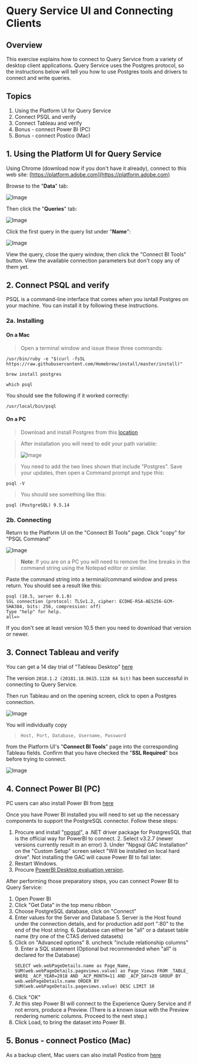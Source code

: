 # Query Service UI and Connecting Clients

## Overview

This exercise explains how to connect to Query Service from a variety of desktop client applications. Query Service uses the Postgres protocol, so the instructions below will tell you how to use Postgres tools and drivers to connect and write queries.

## Topics

1. Using the Platform UI for Query Service
2. Connect PSQL and verify 
3. Connect Tableau and verify
4. Bonus - connect Power BI (PC)
5. Bonus - connect Postico (Mac)

## 1. Using the Platform UI for Query Service

Using Chrome (download now if you don't have it already), connect to this web site: [https://platform.adobe.com](https://platform.adobe.com)

Browse to the "**Data**" tab:

![Image](graphics/data.png)


Then click the "**Queries**" tab:

![Image](graphics/queries.png)

Click the first query in the query list under "**Name**":

![Image](graphics/firstquery.png)

View the query, close the query window, then click the "Connect BI Tools" button. View the available connection parameters but don't copy any of them yet.


## 2. Connect PSQL and verify
PSQL is a command-line interface that comes when you isntall Postgres on your machine. You can install it by following these instructions. 

### 2a. Installing

#### On a Mac

> Open a terminal window and issue these three commands:
  
```
/usr/bin/ruby -e "$(curl -fsSL https://raw.githubusercontent.com/Homebrew/install/master/install)"
```
  
```
brew install postgres
```

```
which psql
```
  
You should see the following if it worked correctly:
  
```
/usr/local/bin/psql
```


#### On a PC

> Download and install Postgres from this [location](https://www.postgresql.org/download/windows/)

> After installation you will need to edit your path variable:
> 
> ![Image](graphics/path.png)

> You need to add the two lines shown that include "Postgres". Save your updates, then open a Command prompt and type this:
> 
>
```
psql -V
```
  
>You should see something like this:
>  
```
psql (PostgreSQL) 9.5.14
```
  
  
  
### 2b. Connecting

Return to the Platform UI on the "Connect BI Tools" page. Click "copy" for "PSQL Command"

![Image](graphics/psqlcopy.png)

> **Note**: If you are on a PC you will need to remove the line breaks in the command string using the Notepad editor or similar.


Paste the command string into a terminal/command window and press return. You should see a result like this:
  
```
psql (10.5, server 0.1.0)
SSL connection (protocol: TLSv1.2, cipher: ECDHE-RSA-AES256-GCM-SHA384, bits: 256, compression: off)
Type "help" for help.
all=> 
```

If you don't see at least version 10.5 then you need to download that version or newer.


## 3. Connect Tableau and verify

You can get a 14 day trial of "Tableau Desktop" [here](https://www.tableau.com/products/desktop/download)

The version `2018.1.2 (20181.18.0615.1128 64 bit)` has been successful in connecting to Query Service.

Then run Tableau and on the opening screen, click to open a Postgres connection.


![Image](graphics/tableau.png)

You will individually copy 
> ```Host, Port, Database, Username, Password``` 

from the Platform UI's "**Connect BI Tools**" page into the corresponding Tableau fields. Confirm that you have checked the "**SSL Required**" box before trying to connect.


![Image](graphics/sslrequired.png)

## 4. Connect Power BI (PC)

PC users can also install Power BI from [here](https://powerbi.microsoft.com/en-us/desktop/)

Once you have Power BI installed you will need to set up the necessary components to support the PostgreSQL connector. Follow these steps:

1. Procure and install "[npgsql](https://github.com/npgsql/Npgsql/releases)", a .NET driver package for PostgresSQL that is the official way for PowerBI to connect.
	2. Select v3.2.7 (newer versions currently result in an error)
	3. Under "Npgsql GAC Installation" on the "Custom Setup" screen select "Will be installed on local hard drive". Not installing the GAC will cause Power BI to fail later.
4. Restart Windows.
5. Procure [PowerBI Desktop evaluation version](https://powerbi.microsoft.com/en-us/desktop/).

After performing those preparatory steps, you can connect Power BI to Query Service:

1. Open Power BI
2. Click "Get Data" in the top menu ribbon
3. Choose PostgreSQL database, click on "Connect"
4. Enter values for the Server and Database
	5. Server is the Host found under the connection details, and for production add port ":80" to the end of the Host string.
	6. Database can either be "all" or a dataset table name (try one of the CTAS derived datasets)
7. Click on "Advanced options"
	8. uncheck "include relationship columns"
	9. Enter a SQL statement (Optional but recommended when "all" is declared for the Database)
	```
	SELECT web.webPageDetails.name as Page_Name, SUM(web.webPageDetails.pageviews.value) as Page_Views FROM _TABLE_ WHERE _ACP_YEAR=2018 AND _ACP_MONTH=11 AND _ACP_DAY=20 GROUP BY web.webPageDetails.name ORDER BY SUM(web.webPageDetails.pageviews.value) DESC LIMIT 10
	```
11. Click "OK"
12. At this step Power BI will connect to the Experience Query Service and if not errors, produce a Preview. (There is a known issue with the Preview rendering numeric columns. Proceed to the next step.) 
13. Click Load, to bring the dataset into Power BI.

## 5. Bonus - connect Postico (Mac)

As a backup client, Mac users can also install Postico from [here](https://eggerapps.at/postico/)